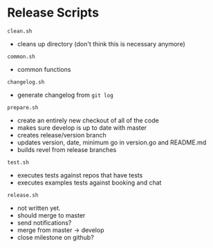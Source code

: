 # Release Scripts

`clean.sh`

* cleans up directory (don't think this is necessary anymore)

`common.sh`

* common functions

`changelog.sh`

* generate changelog from `git log`

`prepare.sh`

* create an entirely new checkout of all of the code
* makes sure develop is up to date with master
* creates release/version branch
* updates version, date, minimum go in version.go and README.md
* builds revel from release branches

`test.sh`

* executes tests against repos that have tests
* executes examples tests against booking and chat

`release.sh`

* not written yet.
* should merge to master
* send notifications?
* merge from master -> develop
* close milestone on github?
